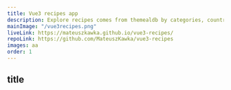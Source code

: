 ```yaml
---
title: Vue3 recipes app
description: Explore recipes comes from themealdb by categories, country or just got the random one. Easy instructions and shopping list with export feature.
mainImage: "/vue3recipes.png"
liveLink: https://mateuszkawka.github.io/vue3-recipes/
repoLink: https://github.com/MateuszKawka/vue3-recipes
images: aa
order: 1
---
```



## title
